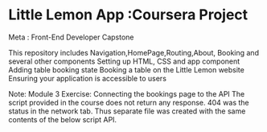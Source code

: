 # Little Lemon App :Coursera Project 

Meta : Front-End Developer Capstone

This repository includes Navigation,HomePage,Routing,About, Booking and several other components
Setting up HTML, CSS and app component
Adding table booking state
Booking a table on the Little Lemon website
Ensuring your application is accessible to users

Note: Module 3 Exercise: Connecting the bookings page to the API
The script provided in the course does not return any response. 404 was the status in the network tab. 
Thus separate file was created with the same contents of the below script API.
<script src="https://raw.githubusercontent.com/courseraap/capstone/main/api.js"></script>

